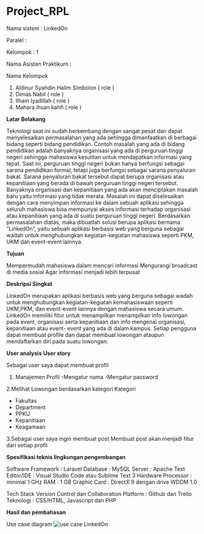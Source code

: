 # Project_RPL


Nama sistem : LinkedOn 

Paralel :  

Kelompok : 1 

Nama Asisten Praktikum :


Nama Kelompok
1. Aldinur Syahdin Halim Simbolon ( role )
2. Dimas Nabil ( role )
3. Ilham Iyadillah ( role )
4. Mahara ihsan kahfi ( role )

**Latar Belakang**
	
Teknologi saat ini sudah berkembang dengan sangat pesat dan dapat menyelesaikan permasalahan yang ada sehingga dimanfaatkan di berbagai bidang seperti bidang pendidikan.  Contoh 
masalah yang ada di bidang pendidikan adalah banyaknya organisasi yang ada di perguruan tinggi negeri sehingga mahasiswa kesulitan untuk mendapatkan informasi yang tepat. Saat 
ini, perguruan tinggi negeri bukan hanya berfungsi sebagai sarana pendidikan formal, tetapi juga berfungsi sebagai sarana penyaluran bakat. Sarana penyaluran bakat tersebut 
dapat berupa organisasi atau kepanitiaan yang berada di bawah perguruan tinggi negeri tersebut. Banyaknya organisasi dan kepanitiaan yang ada akan menciptakan masalah baru yaitu 
informasi yang tidak merata. Masalah ini dapat diselesaikan dengan cara menyimpan informasi ke dalam sebuah aplikasi sehingga seluruh mahasiswa bisa mempunyai akses informasi 
terhadap organisasi atau kepanitiaan yang ada di suatu perguruan tinggi negeri. Berdasarkan permasalahan diatas, maka dibuatlah solusi berupa aplikasi bernama “LinkedOn”, yaitu 
sebuah aplikasi berbasis web yang berguna sebagai wadah untuk menghubungkan kegiatan-kegiatan mahasiswa seperti PKM, UKM dan event-event lainnya.

**Tujuan**

Mempermudah mahasiswa dalam mencari informasi
Mengurangi broadcast di media sosial
Agar informasi menjadi lebih terpusat

**Deskripsi Singkat**
	
LinkedOn merupakan aplikasi berbasis web yang berguna sebagai wadah untuk menghubungkan kegiatan-kegiatan kemahasiswaan seperti UKM,PKM, dan event-event lainnya dengan mahasiswa 
secara umum. LinkedOn memiliki fitur untuk menampilkan menampilkan info lowongan pada event, organisasi serta kepanitiaan dan info mengenai organisasi, kepanitiaan atau event-
event yang ada di dalam kampus.  Setiap pengguna dapat membuat profile dan dapat membuat lowongan ataupun mendaftarkan diri pada suatu lowongan. 
	
**User analysis**
**User story**

Sebagai user saya dapat membuat profil
1. Manajemen Profil
-Mengatur nama
-Mengatur password

2.Melihat Lowongan berdasarkan kategori
Kategori
- Fakultas
- Department
- PPKU
- Kepanitiaan
- Keagamaan

3.Sebagai user saya ingin membuat post
Membuat post akan menjadi fitur dari setiap profil

**Spesifikasi teknis lingkungan pengembangan**

Software
Framework : Laravel
Database : MySQL
Server : Apache
Text Editor/IDE : Visual Studio Code atau Sublime Text 3
Hardware
Processor : minimal 1 GHz
RAM : 1 GB
Graphic Card : DirectX 9 dengan drive WDDM 1.0

Tech Stack
Version Control dan Collaboration Platform : Github dan Trello
Teknologi : CSS/HTML, Javascript dan PHP

**Hasil dan pembahasan**

Use case diagram
![use case LinkedOn](https://user-images.githubusercontent.com/72461590/121895926-f5338380-cd4a-11eb-9664-b361cae509b7.png)




